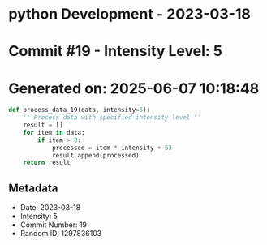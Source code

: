 ﻿# python Development - 2023-03-18
# Commit #19 - Intensity Level: 5
# Generated on: 2025-06-07 10:18:48
```python
def process_data_19(data, intensity=5):
    '''Process data with specified intensity level'''
    result = []
    for item in data:
        if item > 0:
            processed = item * intensity + 53
            result.append(processed)
    return result
```
## Metadata
- Date: 2023-03-18
- Intensity: 5
- Commit Number: 19
- Random ID: 1297836103

